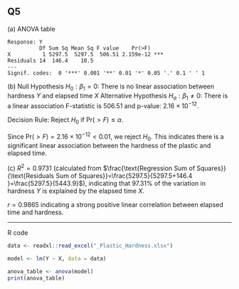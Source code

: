 ## Q5

(a)
ANOVA table
```
Response: Y
          Df Sum Sq Mean Sq F value    Pr(>F)    
X          1 5297.5  5297.5  506.51 2.159e-12 ***
Residuals 14  146.4    10.5                      
---
Signif. codes:  0 '***' 0.001 '**' 0.01 '*' 0.05 '.' 0.1 ' ' 1
```

(b)
Null Hypothesis $H_{0}:\beta_1 = 0$: There is no linear association between hardness $Y$ and elapsed time $X$
Alternative Hypothesis $H_{a}:\beta_1 \neq  0$: There is a linear association
F-statistic is 506.51 and p-value: $2.16 \times 10^{-12}$.

Decision Rule: Reject $H_0$ if $\text{Pr}(>F) \leq \alpha$.

Since $\text{Pr}(>F) = 2.16 \times 10^{-12} < 0.01$, we reject $H_0$. This indicates there is a significant linear association between the hardness of the plastic and elapsed time.

(c)
$R^2= 0.9731$ (calculated from $\frac{\text{Regression Sum of Squares}}{\text{Residuals Sum of Squares}}=\frac{5297.5}{5297.5+146.4 }=\frac{5297.5}{5443.9}$), indicating that 97.31% of the variation in hardness $Y$ is explained by the elapsed time $X$.

$r=0.9865$ indicating a strong positive linear correlation between elapsed time and hardness.

--- 
R code
```r
data <- readxl::read_excel("_Plastic_Hardness.xlsx")

model <- lm(Y ~ X, data = data)

anova_table <- anova(model)
print(anova_table)
```
